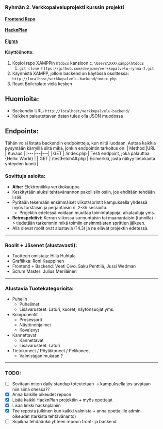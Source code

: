 ### Ryhmän 2. Verkkopalveluprojekti kurssin projekti
#### [Frontend Repo](https://github.com/devjume/verkkopalvelu-frontend)
#### [HacknPlan](https://app.hacknplan.com/p/164255/)
#### [Figma](https://www.figma.com/file/XyZyYszfC1mNYNnAYLGXl5/nettisivuproto)

#### Käyttöönotto:
1. Kopioi repo XAMPPin `htdocs` kansioon `C:\Users\XXX\xampp\htdocs`
   1. `git clone https://github.com/devjume/verkkopalvelu-ryhma-2.git`
2. Käynnistä XAMPP, jolloin backend on käytössä osoittessa: `http://localhost/verkkopalvelu-backend/index.php`
3. React Boilerplate vielä kesken

## Huomioita:
* Backendin URL: `http://localhost/verkkopalvelu-backend/`
* Kaikken palautettavan datan tulee olla JSON muodossa

## Endpoints:
Tähän voisi listata backendin endpointteja, kun niitä luodaan. Auttaa kaikkia pysymään kärryillä siitä mikä, jonkin endpointin tarkoitus on.
| Method |URL  |  Kuvaus | 
|---|---|---|
| GET | /index.php |  Testi endpoint, joka palauttaa {Hello: World} |
| GET | /testFetchAll.php | Esimerkki, josta näkyy tietokanta yhteyden luonti |

### Sovittuja asioita:  
* **Aihe:** Elektroniikka verkkokauppa
* Keskitytään aluksi tehtävänannon pakollisiin osiin, jos ehditään tehdään lisää.
* Pyritään tekemään ensimmäiset viikot/sprintit kampuksella yhdessä myös torstaisin ja perjantaisin n. 2-3h sessioita.
  - Projektin edetessä voidaan muuttaa toimintatapoja, aikatauluja yms.
* **Retrospektiivi:** Kerran viikossa sunnuntaisin tai maanantaisin (tunnilla) -> tiedetään tarkemmin mikä toimiin ensimmäisten sprittien jälkeen.
* Alla olevat roolit ovat alustavia (14.3) ja ne elävät projektin edetessä.

----
### Roolit + Jäsenet (alustavasti):
* Tuotteen omistaja: Hilla Huhtala
* Grafiikka: Roni Kauppinen
* Frontend + Backend: Veeti Oivo, Saku Penttilä, Jussi Wedman
* Scrum Master: Julius Meriläinen
----
### Alustavia Tuotekategorioita:
* Puhelin  
  - Puhelimet
  - Lisävarusteet: Laturi, kuoret, näytönsuojat yms.
* Komponentit
  - Prosessorit
  - Näytönohjaimet
  - Kovalevyt
* Kannettavat
  - Kannettavat
  - Lisävarusteet: Laturi
* Tietokoneet / Pöytäkoneet / Pelikoneet
  - Valmistajan mukaan ?

----
### TODO:
- [ ] Sovitaan miten daily standup toteutetaan -> kampuksella jos tavataan niin siinä ohessa??
- [x] Anna kaikille oikeudet repoon 
- [x] Lisää kaikki HacknPlan projektiin + myös opettajat
- [x] Lisää linkki hacknplaniin
- [x] Tee reposta julkinen kun kaikki valmista + anna opettajille admin oikeudet (tarkista tehtävänanto)
- [ ] Sopikaa tehdäänkö yhteen repoon front- ja backend
